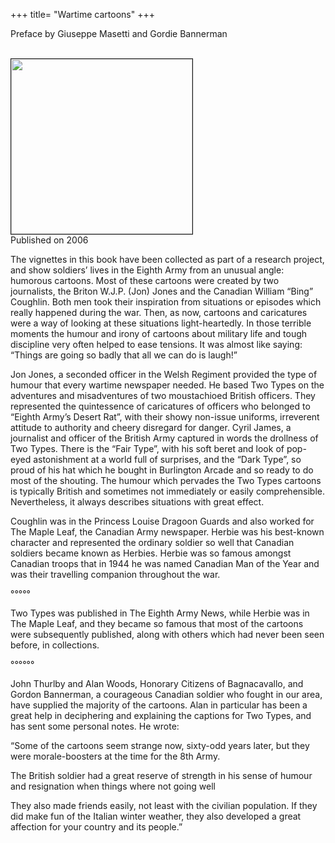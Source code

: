 +++
title= "Wartime cartoons"
+++

Preface by Giuseppe Masetti and Gordie Bannerman


<br>
<img src="/images/files/wartimecartoons.jpg" border="1" bordercolor="black" width="290" height="280"> 

<br>
Published on 2006

The vignettes in this book have been collected as part of a research project, and show soldiers’ lives in the Eighth Army from an unusual angle: humorous cartoons. Most of these cartoons were created by two journalists, the Briton W.J.P. (Jon) Jones and the Canadian William “Bing” Coughlin. Both men took their inspiration from situations or episodes which really happened during the war. Then, as now, cartoons and caricatures were a way of looking at these situations light-heartedly. In those terrible moments the humour and irony of cartoons about military life and tough discipline very often helped to ease tensions. It was almost like saying: “Things are going so badly that all we can do is laugh!”

Jon Jones, a seconded officer in the Welsh Regiment provided the type of humour that every wartime newspaper needed. He based Two Types on the adventures and misadventures of two moustachioed British officers. They represented the quintessence of caricatures of officers who belonged to “Eighth Army’s Desert Rat”, with their showy non-issue uniforms, irreverent attitude to authority and cheery disregard for danger.
Cyril James, a journalist and officer of the British Army captured in words the drollness of Two Types. There is the “Fair Type”, with his soft beret and look of pop-eyed astonishment at a world full of surprises, and the “Dark Type”, so proud of his hat which he bought in Burlington Arcade and so ready to do most of the shouting. The humour which pervades the Two Types cartoons is typically British and sometimes not immediately or easily comprehensible. Nevertheless, it always describes situations with great effect.

Coughlin was in the Princess Louise Dragoon Guards and also worked for The Maple Leaf, the Canadian Army newspaper. Herbie was his best-known character and represented the ordinary soldier so well that Canadian soldiers became known as Herbies. Herbie was so famous amongst Canadian troops that in 1944 he was named Canadian Man of the Year and was their travelling companion throughout the war.

°°°°°

Two Types was published in The Eighth Army News, while Herbie was in The Maple Leaf, and they became so famous that most of the cartoons were subsequently published, along with others which had never been seen before, in collections.

°°°°°°

John Thurlby and Alan Woods, Honorary Citizens of Bagnacavallo, and Gordon Bannerman, a courageous Canadian soldier who fought in our area, have supplied the majority of the cartoons. Alan in particular has been a great help in deciphering and explaining the captions for Two Types, and has sent some personal notes. 
He wrote:

“Some of the cartoons seem strange now, sixty-odd years later, but they were morale-boosters at the time for the 8th Army.

The British soldier had a great reserve of strength in his sense of humour and resignation when things where not going well

They also made friends easily, not least with the civilian population. If they did make fun of the Italian winter weather, they also developed a great affection for your country and its people.” 

